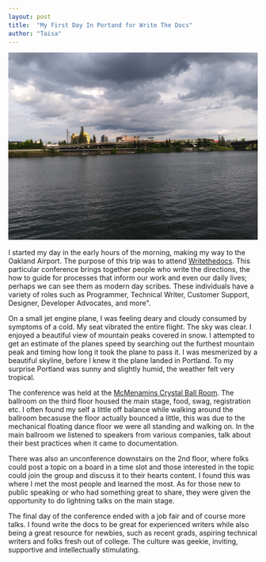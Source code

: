 ```yaml
---
layout: post
title:  "My First Day In Portand for Write The Docs"
author: "Taisa"
---
```


![Alt Text](https://raw.githubusercontent.com/SageGram/sagegram.github.io/master/20180506_175917.jpg)

I started my day in the early hours of the morning, making my way to the Oakland Airport. The purpose of this trip was to attend [Writethedocs](http://www.writethedocs.org/conf/portland/2018/). This particular conference brings together people who write the directions, the how to guide for processes that inform our work and even our daily lives; perhaps we can see them as modern day scribes. These individuals have a variety of roles such as Programmer, Technical Writer, Customer Support, Designer, Developer Advocates, and more".

On a small jet engine plane, I was feeling deary and cloudy consumed by symptoms of a cold. My seat vibrated the entire flight. The sky was clear. I enjoyed a beautiful view of mountain peaks covered in snow. I attempted to get an estimate of the planes speed by searching out the furthest mountain peak and timing how long it took the plane to pass it. I was mesmerized by a beautiful skyline, before I knew it the plane landed in Portland. To my surprise Portland was sunny and slightly humid, the weather felt very tropical.

The conference was held at the [McMenamins Crystal Ball Room](https://en.wikipedia.org/wiki/Crystal_Ballroom_(Portland,_Oregon)). The ballroom on the third floor housed the main stage, food, swag, registration etc. I often found my self a little off balance while walking around the ballroom becasuse the floor actually bounced a little, this was due to the mechanical floating dance floor we were all standing and walking on. In the main ballroom we listened to speakers from various companies, talk about their best practices when it came to documentation. 

There was also an unconference downstairs on the 2nd floor, where folks could post a topic on a board in a time slot and those interested in the topic could join the group and discuss it to their hearts content. I found this was where I met the most people and learned the most. As for those new to public speaking or who had something great to share, they were given the opportunity to do lightning talks on the main stage. 

The final day of the conference ended with a job fair and of course more talks. I found write the docs to be great for experienced writers while also being a great resource for newbies, such as recent grads, aspiring technical writers and folks fresh out of college. The culture was geekie, inviting, supportive and intellectually stimulating.
